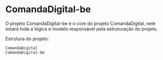 # ComandaDigital-be

O projeto ComandaDigital-be é o core do projeto ComandaDigital, nele estará toda a lógica e modelo responsável pela estruturação do projeto.

Estrutura do projeto:

    ComandaDigital  
    ComandaDigital-be
